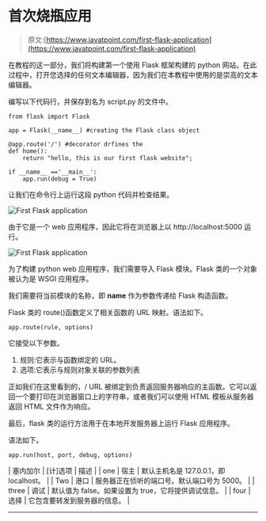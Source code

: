 # 首次烧瓶应用

> 原文:[https://www.javatpoint.com/first-flask-application](https://www.javatpoint.com/first-flask-application)

在教程的这一部分，我们将构建第一个使用 Flask 框架构建的 python 网站。在此过程中，打开您选择的任何文本编辑器，因为我们在本教程中使用的是崇高的文本编辑器。

编写以下代码行，并保存到名为 script.py 的文件中。

```
from flask import Flask

app = Flask(__name__) #creating the Flask class object 

@app.route('/') #decorator drfines the 
def home():
	return "hello, this is our first flask website";

if __name__ =='__main__':
	app.run(debug = True)

```

让我们在命令行上运行这段 python 代码并检查结果。

![First Flask application](../Images/8789f7782f3fc843cd0fafd71cfee97e.png)

由于它是一个 web 应用程序，因此它将在浏览器上以 http://localhost:5000 运行。

![First Flask application](../Images/0e5b48f1f490499ab401515ae628dc6e.png)

为了构建 python web 应用程序，我们需要导入 Flask 模块。Flask 类的一个对象被认为是 WSGI 应用程序。

我们需要将当前模块的名称，即 __name__ 作为参数传递给 Flask 构造函数。

Flask 类的 route()函数定义了相关函数的 URL 映射。语法如下。

```
app.route(rule, options)

```

它接受以下参数。

1.  规则:它表示与函数绑定的 URL。
2.  选项:它表示与规则对象关联的参数列表

正如我们在这里看到的，/ URL 被绑定到负责返回服务器响应的主函数。它可以返回一个要打印在浏览器窗口上的字符串，或者我们可以使用 HTML 模板从服务器返回 HTML 文件作为响应。

最后，flask 类的运行方法用于在本地开发服务器上运行 Flask 应用程序。

语法如下。

```
app.run(host, port, debug, options)

```

| 塞内加尔 | [计]选项 | 描述 |
| one | 宿主 | 默认主机名是 127.0.0.1，即 localhost。 |
| Two | 港口 | 服务器正在侦听的端口号。默认端口号为 5000。 |
| three | 调试 | 默认值为 false。如果设置为 true，它将提供调试信息。 |
| four | 选择 | 它包含要转发到服务器的信息。 |

* * *